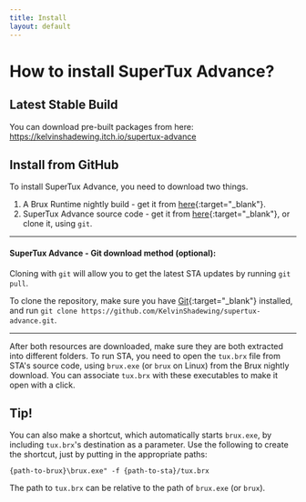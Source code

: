 ```yaml
---
title: Install
layout: default
---
```


# How to install SuperTux Advance?

## Latest Stable Build

You can download pre-built packages from here: https://kelvinshadewing.itch.io/supertux-advance

## Install from GitHub

To install SuperTux Advance, you need to download two things.

1. A Brux Runtime nightly build - get it from [here](http://kelvinshadewing.net/dl/brux-nightly.zip){:target="_blank"}.
2. SuperTux Advance source code - get it from [here](https://codeberg.org/KelvinShadewing/supertux-advance/archive/main.zip){:target="_blank"}, or clone it, using `git`.

---

#### SuperTux Advance - Git download method (optional):

Cloning with `git` will allow you to get the latest STA updates by running `git pull`.

To clone the repository, make sure you have [Git](https://git-scm.com/){:target="_blank"} installed, and run `git clone https://github.com/KelvinShadewing/supertux-advance.git`.

---

After both resources are downloaded, make sure they are both extracted into different folders. To run STA, you need to open the `tux.brx` file from STA's source code, using `brux.exe` (or `brux` on Linux) from the Brux nightly download. You can associate `tux.brx` with these executables to make it open with a click.

## Tip!

You can also make a shortcut, which automatically starts `brux.exe`, by including `tux.brx`'s destination as a parameter. Use the following to create the shortcut, just by putting in the appropriate paths:

`{path-to-brux}\brux.exe" -f {path-to-sta}/tux.brx`

The path to `tux.brx` can be relative to the path of `brux.exe` (or `brux`).
